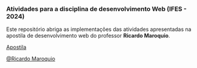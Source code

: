 ### Atividades para a disciplina de desenvolvimento Web (IFES - 2024)

Este repositório abriga as implementações das atividades apresentadas na apostila de desenvolvimento web do professor **Ricardo Maroquio**. 

<a href="https://ava3.cefor.ifes.edu.br/pluginfile.php/627143/mod_resource/content/1/Apostila%20HTML%20e%20CSS%20v15.0.pdf">Apostila</a>

<a href="https://www.youtube.com/@maroquio">@Ricardo Maroquio</a>
